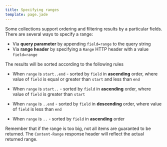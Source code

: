 ```yaml
---
title: Specifying ranges
template: page.jade
---
```


Some collections support ordering and filtering results by a particular fields. There are several ways to specify a range:

- Via **query parameter** by appending `field=range` to the query string
- Via **range header** by specifying a `Range` HTTP header with a value `field=range`

The results will be sorted according to the following rules

- When `range` is `start..end` - sorted by `field` in **ascending** order, where value of `field` is equal or greater than `start` and less than `end`

- When `range` is `start..` - sorted by `field` in **ascending** order, where value of `field` is greater than `start`

- When `range` is `..end` - sorted by `field` in **descending** order, where value of `field` is less than `end`

- When `range` is `..` - sorted by `field` in **ascending** order

Remember that if the range is too big, not all items are guaranted to be returned. The `Content-Range` response header will reflect the actual returned range.

